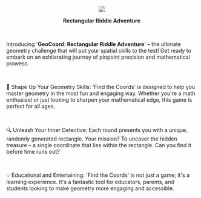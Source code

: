 <p align="center">
<!--   <a href="https://github.com/DenverCoder1/readme-typing-svg"> -->
    <img src="https://readme-typing-svg.herokuapp.com?color=34ba8b&font=Fira+Code&size=35&repeat=false&width=435&height=50&lines=GeoCoord&center=true"></a>

</p>

<p align="center"><strong>Rectangular Riddle Adventure</strong></p>
<p><br></b></p>
<p>Introducing &apos;<strong>GeoCoord: Rectangular Riddle Adventure</strong>&apos; &ndash; the ultimate geometry challenge that will put your spatial skills to the test! Get ready to embark on an exhilarating journey of pinpoint precision and mathematical prowess.</p>
<p><br></p>
<p>📐 Shape Up Your Geometry Skills: &apos;Find the Coords&apos; is designed to help you master geometry in the most fun and engaging way. Whether you&apos;re a math enthusiast or just looking to sharpen your mathematical edge, this game is perfect for all ages.</p>
<p><br></p>
<p>🔍 Unleash Your Inner Detective: Each round presents you with a unique, randomly generated rectangle. Your mission? To uncover the hidden treasure &ndash; a single coordinate that lies within the rectangle. Can you find it before time runs out?</p>
<p><br></p>
<p>💡 Educational and Entertaining: &apos;Find the Coords&apos; is not just a game; it&apos;s a learning experience. It&apos;s a fantastic tool for educators, parents, and students looking to make geometry more engaging and accessible.</p>
